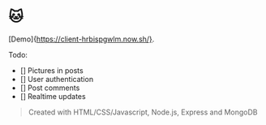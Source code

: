 # :cat:

[Demo]{https://client-hrbispgwlm.now.sh/}.

Todo:
- [] Pictures in posts
- [] User authentication
- [] Post comments
- [] Realtime updates

> Created with HTML/CSS/Javascript, Node.js, Express and MongoDB
